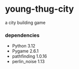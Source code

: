 # young-thug-city
a city building game

### dependencies
- Python 3.12
- Pygame 2.6.1
- pathfinding 1.0.16
- perlin_noise 1.13
